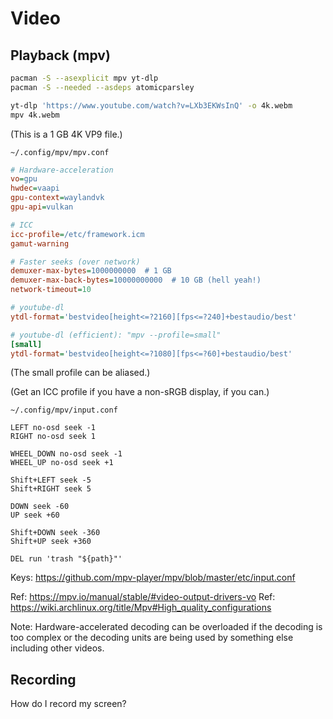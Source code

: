 # Video

## Playback (mpv)

```sh
pacman -S --asexplicit mpv yt-dlp
pacman -S --needed --asdeps atomicparsley

yt-dlp 'https://www.youtube.com/watch?v=LXb3EKWsInQ' -o 4k.webm
mpv 4k.webm
```

(This is a 1 GB 4K VP9 file.)

`~/.config/mpv/mpv.conf`
```ini
# Hardware-acceleration
vo=gpu
hwdec=vaapi
gpu-context=waylandvk
gpu-api=vulkan

# ICC
icc-profile=/etc/framework.icm
gamut-warning

# Faster seeks (over network)
demuxer-max-bytes=1000000000  # 1 GB
demuxer-max-back-bytes=10000000000  # 10 GB (hell yeah!)
network-timeout=10

# youtube-dl
ytdl-format='bestvideo[height<=?2160][fps<=?240]+bestaudio/best'

# youtube-dl (efficient): "mpv --profile=small"
[small]
ytdl-format='bestvideo[height<=?1080][fps<=?60]+bestaudio/best'
```

(The small profile can be aliased.)

(Get an ICC profile if you have a non-sRGB display, if you can.)

`~/.config/mpv/input.conf`
```
LEFT no-osd seek -1
RIGHT no-osd seek 1

WHEEL_DOWN no-osd seek -1
WHEEL_UP no-osd seek +1

Shift+LEFT seek -5
Shift+RIGHT seek 5

DOWN seek -60
UP seek +60

Shift+DOWN seek -360
Shift+UP seek +360

DEL run 'trash "${path}"'
```

Keys: <https://github.com/mpv-player/mpv/blob/master/etc/input.conf>

Ref: <https://mpv.io/manual/stable/#video-output-drivers-vo>
Ref: <https://wiki.archlinux.org/title/Mpv#High_quality_configurations>

Note: Hardware-accelerated decoding can be overloaded if the decoding is too complex or the decoding units are being used by something else including other videos.

## Recording

How do I record my screen?
